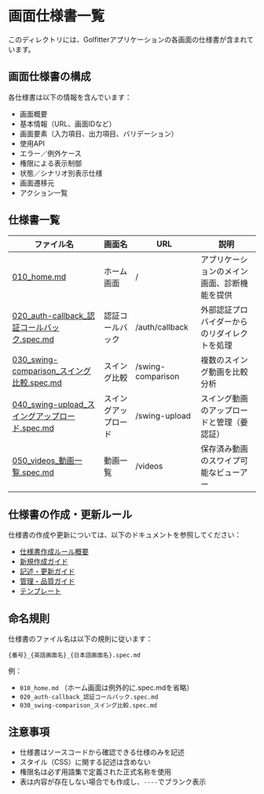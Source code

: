 # 画面仕様書一覧

このディレクトリには、Golfitterアプリケーションの各画面の仕様書が含まれています。

## 画面仕様書の構成

各仕様書は以下の情報を含んでいます：
- 画面概要
- 基本情報（URL、画面IDなど）
- 画面要素（入力項目、出力項目、バリデーション）
- 使用API
- エラー／例外ケース
- 権限による表示制御
- 状態／シナリオ別表示仕様
- 画面遷移元
- アクション一覧

## 仕様書一覧

| ファイル名 | 画面名 | URL | 説明 |
|-----------|--------|-----|------|
| [010_home.md](./010_home.md) | ホーム画面 | / | アプリケーションのメイン画面、診断機能を提供 |
| [020_auth-callback_認証コールバック.spec.md](./020_auth-callback_認証コールバック.spec.md) | 認証コールバック | /auth/callback | 外部認証プロバイダーからのリダイレクトを処理 |
| [030_swing-comparison_スイング比較.spec.md](./030_swing-comparison_スイング比較.spec.md) | スイング比較 | /swing-comparison | 複数のスイング動画を比較分析 |
| [040_swing-upload_スイングアップロード.spec.md](./040_swing-upload_スイングアップロード.spec.md) | スイングアップロード | /swing-upload | スイング動画のアップロードと管理（要認証） |
| [050_videos_動画一覧.spec.md](./050_videos_動画一覧.spec.md) | 動画一覧 | /videos | 保存済み動画のスワイプ可能なビューアー |

## 仕様書の作成・更新ルール

仕様書の作成や更新については、以下のドキュメントを参照してください：

- [仕様書作成ルール概要](../rules/screen-specs/000_overview.md)
- [新規作成ガイド](../rules/screen-specs/001_creation.md)
- [記述・更新ガイド](../rules/screen-specs/002_writing.md)
- [管理・品質ガイド](../rules/screen-specs/003_maintenance.md)
- [テンプレート](../rules/screen-specs/TEMPLATE.md)

## 命名規則

仕様書のファイル名は以下の規則に従います：

```
{番号}_{英語画面名}_{日本語画面名}.spec.md
```

例：
- `010_home.md` （ホーム画面は例外的に.spec.mdを省略）
- `020_auth-callback_認証コールバック.spec.md`
- `030_swing-comparison_スイング比較.spec.md`

## 注意事項

- 仕様書はソースコードから確認できる仕様のみを記述
- スタイル（CSS）に関する記述は含めない
- 権限名は必ず用語集で定義された正式名称を使用
- 表は内容が存在しない場合でも作成し、`----`でブランク表示